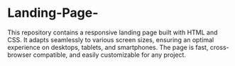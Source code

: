 # Landing-Page-
This repository contains a responsive landing page built with HTML and CSS. It adapts seamlessly to various screen sizes, ensuring an optimal experience on desktops, tablets, and smartphones. The page is fast, cross-browser compatible, and easily customizable for any project.

